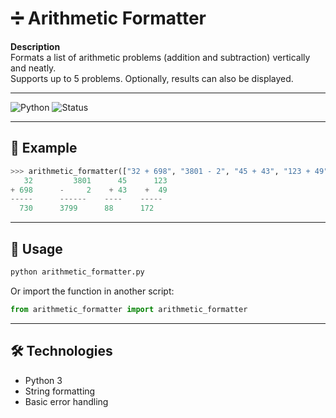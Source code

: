 # ➗ Arithmetic Formatter

**Description**  
Formats a list of arithmetic problems (addition and subtraction) vertically and neatly.  
Supports up to 5 problems. Optionally, results can also be displayed.

---

![Python](https://img.shields.io/badge/Python-3-blue?logo=python&logoColor=white)
![Status](https://img.shields.io/badge/Status-Completed-brightgreen)  


---

## 📂 Example

```python
>>> arithmetic_formatter(["32 + 698", "3801 - 2", "45 + 43", "123 + 49"], True)
   32         3801      45      123
+ 698      -     2    + 43    +  49
-----      ------    ----    -----
  730      3799      88      172
```

---

## 🚀 Usage
```bash
python arithmetic_formatter.py
```
Or import the function in another script:
```python
from arithmetic_formatter import arithmetic_formatter
```

---

## 🛠️ Technologies
- Python 3
- String formatting
- Basic error handling
